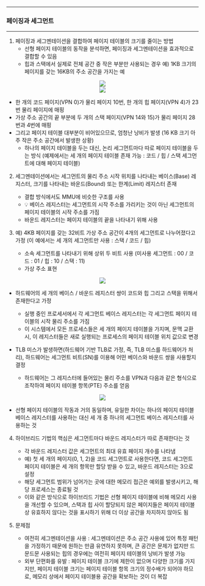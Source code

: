 -----
### 페이징과 세그먼트 
-----
1. 페이징과 세그멘테이션을 결합하여 페이지 테이블의 크기를 줄이는 방법
   - 선형 페이지 테이블의 동작을 분석하면, 페이징과 세그멘테이션을 효과적으로 결합할 수 있음
   - 힙과 스택에서 실제로 전체 공간 중 작은 부분만 사용되는 경우 예) 1KB 크기의 페이지를 갖는 16KB의 주소 공간을 가지는 예
<div align="center">
<img src="https://github.com/user-attachments/assets/16fb2dae-99a8-4a7f-94d4-699f299bc87f">
</div>

<div align="center">
<img src="https://github.com/user-attachments/assets/92f907ee-f010-44e7-b8d6-c68bd98576a0">
</div>

   - 한 개의 코드 페이지(VPN 0)가 물리 페이지 10번, 한 개의 힙 페이지(VPN 4)가 23번 물리 페이지에 매핑
   - 가상 주소 공간의 끝 부분에 두 개의 스택 페이지(VPN 14와 15)가 물리 페이지 28번과 4번에 매핑
   - 그리고 페이지 테이블 대부분이 비어있으므로, 엄청난 낭비가 발생 (16 KB 크기 아주 작은 주소 공간에서 발생한 상황)
     + 하나의 페이지 테이블을 두는 대신, 논리 세그먼트마다 따로 페이지 테이블을 두는 방식 (예제에서는 세 개의 페이지 테이블 존재 가능 : 코드 / 힙 / 스택 세그먼트에 대해 페이지 테이블)

2. 세그멘테이션에서는 세그먼트의 물리 주소 시작 위치를 나타내는 베이스(Base) 레지스터, 크기를 나타내는 바운드(Bound) 또는 한계(Limit) 레지스터 존재
   - 결합 방식에서도 MMU에 비슷한 구조를 사용
   - 💡 베이스 레지스터는 세그먼트의 시작 주소를 가리키는 것이 아닌 세그먼트의 페이지 테이블의 시작 주소를 가짐
   - 바운드 레지스터는 페이지 테이블의 끝을 나타내기 위해 사용

3. 예) 4KB 페이지를 갖는 32비트 가상 주소 공간이 4개의 세그먼트로 나누어졌다고 가정 (이 예에서는 세 개의 세그먼트만 사용 : 스택 / 코드 / 힙)
   - 소속 세그먼트를 나타내기 위해 상위 두 비트 사용 (미사용 세그먼트 : 00 / 코드 : 01 / 힙 : 10 / 스택 : 11)
   - 가상 주소 표현
<div align="center">
<img src="https://github.com/user-attachments/assets/e935da1d-9258-43fe-84c2-b863cdabaf76">
</div>

   - 하드웨어의 세 개의 베이스 / 바운드 레지스터 쌍이 코드와 힙 그리고 스택을 위해서 존재한다고 가정
     + 실행 중인 프로세서에서 각 세그먼트 베이스 레지스터는 각 세그먼트 페이지 테이블의 시작 물리 주소를 가짐
     + 이 시스템에서 모든 프로세스들은 세 개의 페이지 테이블을 가지며, 문맥 교환 시, 이 레지스터들은 새로 실행되는 프로세스의 페이지 테이블 위치 값으로 변경

   - TLB 미스가 발생하면(하드웨어 기반 TLB로 가정, 즉, TLB 미스를 하드웨어가 처리), 하드웨어는 세그먼트 비트(SN)를 이용해 어떤 베이스와 바운드 쌍을 사용할지 결정
     + 하드웨어는 그 레지스터에 들어있는 물리 주소를 VPN과 다음과 같은 형식으로 조작하여 페이지 테이블 항목(PTE) 주소를 얻음
<div align="center">
<img src="https://github.com/user-attachments/assets/60f88cf6-966f-4f68-a837-59e12163f9bf">
</div>

   - 선형 페이지 테이블의 작동과 거의 동일하며, 유일한 차이는 하나의 페이지 테이블 베이스 레지스터를 사용하는 대신 세 개 중 하나의 세그먼트 베이스 레지스터를 사용하는 것

4. 하이브리드 기법의 핵심은 세그먼트마다 바운드 레지스터가 따로 존재한다는 것
   - 각 바운드 레지스터 값은 세그먼트의 최대 유효 페이지 개수를 나타냄
   - 예) 첫 세 개의 페이지(0, 1, 2)을 코드 세그먼트로 사용한다면, 코드 세그먼트 페이지 테이블은 세 개의 항목만 할당 받을 수 있고, 바운드 레지스터는 3으로 설정
   - 해당 세그먼트 범위가 넘어가는 곳에 대한 메모리 접근은 예외를 발생시키고, 해당 프로세스는 종료될 것
   - 이와 같은 방식으로 하이브리드 기법은 선형 페이지 테이블에 비해 메모리 사용을 개선할 수 있으며, 스택과 힙 사이 할당되지 않은 페이지들은 페이지 테이블 상 유효하지 않다는 것을 표시하기 위해 더 이상 공간을 차지하지 않아도 됨

5. 문제점
   - 여전히 세그멘테이션을 사용 : 세그멘테이션은 주소 공간 사용에 있어 특정 패턴을 가정하기 때문에 원하는 만큼 유연하지 못하며, 큰 공간은 문제가 없지만 드문드문 사용되는 힙의 경우에는 여전히 페이지 테이블의 낭비가 발생 가능
   - 외부 단편화를 유발 : 페이지 테이블 크기에 제한이 없으며 다양한 크기를 가지지만, 페이지 테이블 크기는 페이지 테이블 항목 크기의 정수배가 되어야 하므로, 메모리 상에서 페이지 테이블용 공간을 확보하는 것이 더 복잡
